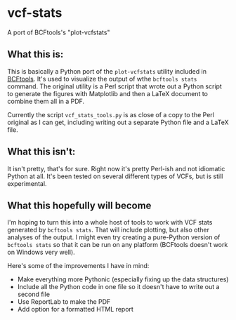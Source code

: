 # vcf-stats
A port of BCFtools's "plot-vcfstats"

## What this is:
This is basically a Python port of the `plot-vcfstats` utility included in
[BCFtools](https://github.com/samtools/bcftools). It's used to visualize the output of wthe `bcftools stats` command.
The original utility is a Perl script that wrote out a Python script to generate the figures with Matplotlib and then a LaTeX document
to combine them all in a PDF.

Currently the script `vcf_stats_tools.py` is as close of a copy to the Perl original as I can get, including writing
out a separate Python file and a LaTeX file.

## What this isn't:
It isn't pretty, that's for sure. Right now it's pretty Perl-ish and not idiomatic Python at all. It's been tested on
several different types of VCFs, but is still experimental.

## What this hopefully will become
I'm hoping to turn this into a whole host of tools to work with VCF stats generated by `bcftools stats`. That will
include plotting, but also other analyses of the output. I might even try creating a pure-Python version of
`bcftools stats` so that it can be run on any platform (BCFtools doesn't work on Windows very well).

Here's some of the improvements I have in mind:
- Make everything more Pythonic (especially fixing up the data structures)
- Include all the Python code in one file so it doesn't have to write out a second file
- Use ReportLab to make the PDF
- Add option for a formatted HTML report
